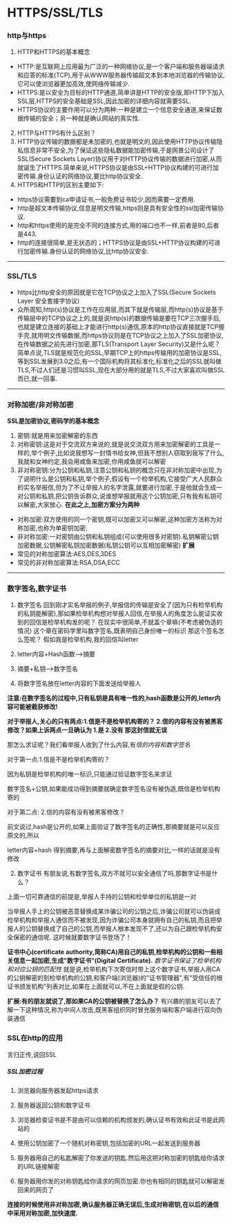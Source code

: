 # HTTPS/SSL/TLS
### http与https
1. HTTP和HTTPS的基本概念
+ HTTP:是互联网上应用最为广泛的一种网络协议,是一个客户端和服务器端请求和应答的标准(TCP),用于从WWW服务器传输超文本到本地浏览器的传输协议,它可以使浏览器更加高效,使网络传输减少.
+ HTTPS:是以安全为目标的HTTP通道,简单讲是HTTP的安全版,即HTTP下加入SSL层,HTTPS的安全基础是SSL,因此加密的详细内容就需要SSL.
+ HTTPS协议的主要作用可以分为两种:一种是建立一个信息安全通道,来保证数据传输的安全；另一种就是确认网站的真实性.
2. HTTP与HTTPS有什么区别？
1. HTTP协议传输的数据都是未加密的,也就是明文的,因此使用HTTP协议传输隐私信息非常不安全,为了保证这些隐私数据能加密传输,于是网景公司设计了SSL(Secure Sockets Layer)协议用于对HTTP协议传输的数据进行加密,从而就诞生了HTTPS.简单来说,HTTPS协议是由SSL+HTTP协议构建的可进行加密传输.身份认证的网络协议,要比http协议安全.
2. HTTPS和HTTP的区别主要如下:
+ https协议需要到ca申请证书,一般免费证书较少,因而需要一定费用.
+ http是超文本传输协议,信息是明文传输,https则是具有安全性的ssl加密传输协议.
+ http和https使用的是完全不同的连接方式,用的端口也不一样,前者是80,后者是443.
+ http的连接很简单,是无状态的；HTTPS协议是由SSL+HTTP协议构建的可进行加密传输.身份认证的网络协议,比http协议安全.
---
### SSL/TLS
+ https比http安全的原因就是它在TCP协议之上加入了SSL(Secure Sockets Layer 安全套接字协议)
+ 众所周知,http(s)协议是工作在应用层,而其下就是传输层,而http(s)协议是基于传输层中的TCP协议之上的,就是说http(s)的数据传输是要在TCP三次握手后,也就是建立连接的基础上才能进行http(s)通信,原本的http协议直接就是TCP握手完,就用明文传输数据,而https协议则是在TCP协议之上加入了SSL加密协议,在传输数据之前先进行加密,那TLS(Transport Layer Security)又是什么呢？简单点说,TLS就是规范化的SSL,早期TCP上的https传输用的加密协议是SSL,等到SSL发展到3.0之后,有一个国际机构将其标准化,标准化之后的SSL就叫做TLS,不过人们还是习惯叫SSL,现在大部分用的就是TLS,不过大家喜欢叫做SSL而已,就一回事.
---
### 对称加密/非对称加密
**SSL是加密协议,密码学的基本概念**
1. 密钥:就是用来加密解密的东西
2. 对称密钥:这是对于交流双方来说的,就是说交流双方用来加密解密的工具是一样的,举个例子,比如说我想写一封情书给女神,但我不想别人窃取到我写了什么,我就和女神约定,我会用咸鱼来加密,你用咸鱼就可以解密
3. 非对称密钥:分为公钥和私钥,注意公钥和私钥的概念只在非对称加密中出现,为了说明什么是公钥和私钥,举个例子,假设有一个检举机构,它接受广大人民群众的实名举报信,但为了不让举报人的名字泄露,就要进行加密,于是他就会生成一对公钥和私钥,把公钥告诉群众,说谁想举报就用这个公钥加密,只有我有私钥可以解密,大家放心.
**在此之上,加密方案分为两种**
+ 对称加密:双方使用的同一个密钥,既可以加密又可以解密,这种加密方法称为对称加密,也称为单密钥加密.
+ 非对称加密:一对密钥由公钥和私钥组成(可以使用很多对密钥).私钥解密公钥加密数据,公钥解密私钥加密数据(私钥公钥可以互相加密解密)
**扩展**
+ 常见的对称加密算法:AES,DES,3DES
+ 常见的非对称加密算法:RSA,DSA,ECC
---
### 数字签名,数字证书
1. 数字签名
回到刚才实名举报的例子,举报信的传输是安全了(因为只有检举机构的私钥能解密),那如果检举机构想对举报人回信,在举报人的角度怎么能证实收到的回信是检举机构发的呢？
在现实中很简单,不就盖个章嘛(不考虑被伪造的情况)
这个章在密码学里叫数字签名,既表明自己身份唯一的标识
那这个签名怎么签呢？
假如我是检举机构,我的回信叫letter

1. letter内容+Hash函数——>摘要

2. 摘要+私钥——>数字签名

3. 将数字签名放在letter内容的下面发送给举报人

**注意:在数字签名的过程中,只有私钥是具有唯一性的,hash函数是公开的,letter内容可能被截获修改!**

**对于举报人,关心的只有两点:1.信是不是检举机构寄的？ 2.信的内容有没有被黑客修改？如果上诉两点一旦确认为 1.是 2.没有  那这封信就无误**

那怎么求证呢？我们看举报人收到了什么内容,有*信的内容和数字签名*

对于第一点:1.信是不是检举机构寄的？

因为私钥是检举机构的唯一标识,只能通过验证数字签名来求证

数字签名+公钥,如果能成功得到摘要就确定数字签名没有被伪造,既信是检举机构寄的

对于第二点: 2.信的内容有没有被黑客修改？

前文说过,hash是公开的,如果上面验证了数字签名的正确性,那摘要就是可以反应原文的,所以

letter内容+hash 得到摘要,再与上面解密数字签名的摘要对比,一样的话就是没有修改

2. 数字证书
有朋友说,有数字签名,双方不就可以安全通信了吗,那数字证书是什么？

上面一切可靠通信的前提是,举报人手持的公钥和检举单位的私钥是一对

当举报人手上的公钥被恶意替换成某诈骗公司的公钥之后,诈骗公司就可以伪装成检举机构和举报人通信而不被发现,因为诈骗公司本身就拥有自己的私钥,而且把举报人的公钥替换成了自己的公钥,而举报人根本发现不了,还以为自己跟检举机构安全保密的通信呢.
这时候就要数字证书登场了！

**证书中心(certificate authority,简称CA)用自己的私钥,检举机构的公钥和一些相关信息一起加密,生成"数字证书"(Digital Certificate).**
*数字证书保证了检举机构和对应公钥的匹配性*
就是说,检举机构下次寄信时带上这个数字证书,举报人用CA的公钥解密的到检举机构的公钥,和客户端(浏览器)的"证书管理器",有"受信任的根证书颁发机构"列表对比,如果在上面就可以,不在上面就是假的公钥.

**扩展:有的朋友就说了,那如果CA的公钥被替换了怎么办？**
有兴趣的朋友可以去了解一下这种情况,称为中间人攻击,既黑客组织同时冒充服务端和客户端进行双向伪装通信
### SSL在http的应用
言归正传,说回SSL
##### SSL加密过程

1. 浏览器向服务器发起https请求

2. 服务器返回公钥和数字证书

3. 浏览器检查证书是不是由可以信赖的机构颁发的,确认证书有效和此证书是此网站的

4. 使用公钥加密了一个随机对称密钥,包括加密的URL一起发送到服务器

5. 服务器用自己的私匙解密了你发送的钥匙.然后用这把对称加密的钥匙给你请求的URL链接解密

6. 服务器用你发的对称钥匙给你请求的网页加密.你也有相同的钥匙就可以解密发回来的网页了

**连接的时候使用非对称加密,确认服务器正确无误后,生成对称密钥,在以后的通信中采用对称加密,加快速度.**

